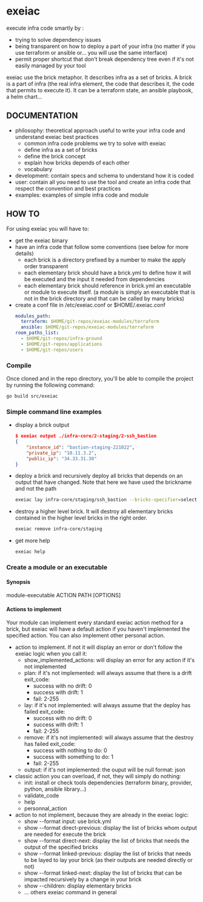 # exeiac

execute infra code smartly by :
- trying to solve dependency issues
- being transparent on how to deploy a part of your infra (no matter if you
  use terraform or ansible or... you will use the same interface)
- permit proper shortcut that don't break dependency tree even if it's not
  easily managed by your tool

exeiac use the brick metaphor. It describes infra as a set of bricks. A brick
is a part of infra (the real infra element, the code that describes it, the code
that permits to execute it). It can be a terraform state, an ansible playbook,
a helm chart...

## DOCUMENTATION

- philosophy: theoretical approach useful to write your infra code and understand
  exeiac best practices
  - common infra code problems we try to solve with exeiac
  - define infra as a set of bricks
  - define the brick concept
  - explain how bricks depends of each other
  - vocabulary
- development: contain specs and schema to understand how it is coded
- user: contain all you need to use the tool and create an infra code that
  respect the convention and best practices
- examples: examples of simple infra code and module

## HOW TO

For using exeiac you will have to:
- get the exeiac binary
- have an infra code that follow some conventions (see below for more details)
  - each brick is a directory prefixed by a number to make the apply order
    transparent
  - each elementary brick should have a brick.yml to define how it will be
    executed and the input it needed from dependencies
  - each elementary brick should reference in brick.yml an executable or module
    to execute itself. (a module is simply an executable that is not in the
    brick directory and that can be called by many bricks)
- create a conf file in /etc/exeiac.conf or $HOME/.exeiac.conf
  ```yaml
  modules_path:
    terraform: $HOME/git-repos/exeiac-modules/terraform
    ansible: $HOME/git-repos/exeiac-modules/terraform
  room_paths_list:
    - $HOME/git-repos/infra-ground
    - $HOME/git-repos/applications
    - $HOME/git-repos/users
  ```

### Compile

Once cloned and in the repo directory, you'll be able to compile the project by
running the following command:
```bash
go build src/exeiac
```

### Simple command line examples

- display a brick output
  ```json
  $ exeiac output ./infra-core/2-staging/2-ssh_bastion
  {
      "instance_id": "bastion-staging-221022",
      "private_ip": "10.11.3.2",
      "public_ip": "34.33.31.30"
  }
  ```
- deploy a brick and recursively deploy all bricks that depends on an output
  that have changed. Note that here we have used the brickname and not the path
  ```bash
  exeiac lay infra-core/staging/ssh_bastion --bricks-specifier=selected+needed_dependents
  ```
- destroy a higher level brick. It will destroy all elementary bricks
  contained in the higher level bricks in the right order.
  ```bash
  exeiac remove infra-core/staging
  ```
- get more help
  ```bash
  exeiac help
  ```

### Create a module or an executable

#### Synopsis

module-executable ACTION PATH [OPTIONS]

#### Actions to implement

Your module can implement every standard exeiac action method for a brick,
but exeiac will have a default action if you haven't implemented the specified
action. You can also implement other personal action.

- action to implement. If not it will display an error or don't follow the
  exeiac logic when you call it:
  - show_implemented_actions: will display an error for any action if it's not
    implemented
  - plan:
    if it's not implemented: will always assume that there is a drift
    exit_code:
    - success with no drift: 0
    - success with drift: 1
    - fail: 2-255
  - lay:
    if it's not implemented: will always assume that the deploy has failed
    exit_code:
    - success with no drift: 0
    - success with drift: 1
    - fail: 2-255
  - remove:
    if it's not implemented: will always assume that the destroy has failed
    exit_code:
    - success with nothing to do: 0
    - success with something to do: 1
    - fail: 2-255
  - output:
    if it's not implemented: the ouput will be null
    format: json
- classic action you can overload, if not, they will simply do nothing:
  - init: install or check tools dependencies (terraform binary, provider,
    python, ansible library...)
  - validate_code
  - help
  - personnal_action
- action to not implement, because they are already in the exeiac logic:
  - show --format input: use brick.yml
  - show --format direct-previous: display the list of bricks whom output are
    needed for execute the brick
  - show --format direct-next: display the list of bricks that needs the output
    of the specified bricks
  - show --format linked-previous: display the list of bricks that needs to be 
    layed to lay your brick (as their outputs are needed directly or not)
  - show --format linked-next: display the list of bricks that can be impacted 
    recursively by a change in your brick
  - show --children: display elementary bricks 
  - ... others exeiac command in general
